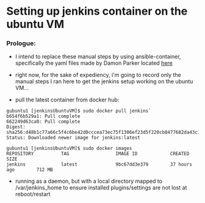 # Setting up jenkins container on the ubuntu VM

### Prologue:
- I intend to replace these manual steps by using ansible-container, specifically the yaml files made by Damon Parker located [here](https://github.com/damonp/ansible-container-jenkins)
- right now, for the sake of expediency, i'm going to record only the manual steps I ran here to get the jenkins setup working on the ubuntu VM...

- pull the latest container from docker hub:

```
gubuntu1 [jenkinsUbuntuVM]$ sudo docker pull jenkins`
b654f6b529a1: Pull complete
662249d63ca0: Pull complete
Digest: sha256:d48b1c77a66c5f4c6be42d0cccea73ec75f1306ef23d5f220cb8477682da43c1
Status: Downloaded newer image for jenkins:latest
```
```
gubuntu1 [jenkinsUbuntuVM]$ sudo docker images
REPOSITORY          TAG                 IMAGE ID            CREATED             SIZE
jenkins             latest              9bc67dd3e379        37 hours ago        712 MB
```
- running as a daemon, but with a local directory mapped to /var/jenkins_home to ensure installed plugins/settings are not lost at reboot/restart
